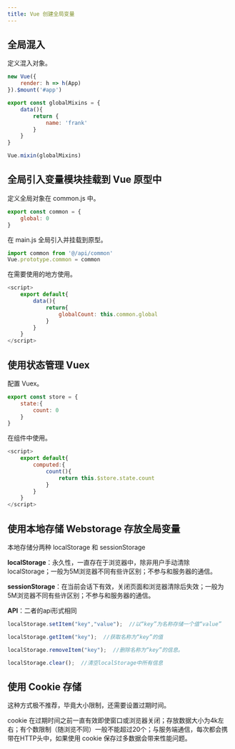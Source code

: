 ```yaml
---
title: Vue 创建全局变量
---
```


## 全局混入

定义混入对象。

```js
new Vue({
    render: h => h(App)
}).$mount('#app')

export const globalMixins = {
    data(){
        return {
            name: 'frank'
        }
    }
}

Vue.mixin(globalMixins)
```

## 全局引入变量模块挂载到 Vue 原型中

定义全局对象在 common.js 中。

```js
export const common = {
    global: 0
}
```

在 main.js 全局引入并挂载到原型。

```js
import common from '@/api/common'
Vue.prototype.common = common
```

在需要使用的地方使用。

```js
<script>
    export default{
        data(){
            return{
                globalCount: this.common.global
            }
        }
    }
</script>
```

## 使用状态管理 Vuex

配置 Vuex。

```js
export const store = {
    state:{
        count: 0
    }
}
```

在组件中使用。

```js
<script>
    export default{
        computed:{
            count(){
                return this.$store.state.count
            }
        }
    }
</script>
```

## 使用本地存储 Webstorage 存放全局变量

本地存储分两种 localStorage 和 sessionStorage

**localStorage**：永久性，一直存在于浏览器中，除非用户手动清除localStorage；一般为5M浏览器不同有些许区别；不参与和服务器的通信。

**sessionStorage**：在当前会话下有效，关闭页面和浏览器清除后失效；一般为5M浏览器不同有些许区别；不参与和服务器的通信。

**API**：二者的api形式相同

```js
localStorage.setItem("key","value");  //以“key”为名称存储一个值“value”

localStorage.getItem("key");  //获取名称为“key”的值

localStorage.removeItem("key");  //删除名称为“key”的信息。

localStorage.clear();  ​//清空localStorage中所有信息
```

## 使用 Cookie 存储

这种方式极不推荐，毕竟大小限制，还需要设置过期时间。

cookie 在过期时间之前一直有效即使窗口或浏览器关闭；存放数据大小为4k左右；有个数限制（随浏览不同）一般不能超过20个；与服务端通信，每次都会携带在HTTP头中，如果使用 cookie 保存过多数据会带来性能问题。